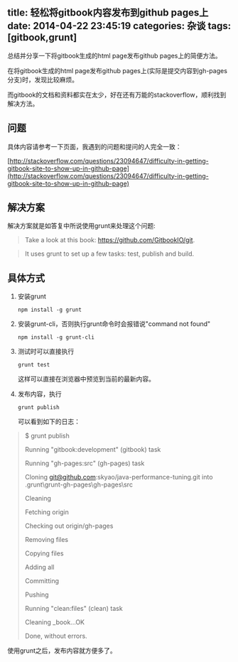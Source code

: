 title: 轻松将gitbook内容发布到github pages上
date: 2014-04-22 23:45:19
categories: 杂谈
tags: [gitbook,grunt]
---

总结并分享一下将gitbook生成的html page发布github pages上的简便方法。

<!--more-->

在将gitbook生成的html page发布github pages上(实际是提交内容到gh-pages 分支)时，发现比较麻烦。

而gitbook的文档和资料都实在太少，好在还有万能的stackoverflow，顺利找到解决方法。

## 问题 ##

具体内容请参考一下页面，我遇到的问题和提问的人完全一致：

[http://stackoverflow.com/questions/23094647/difficulty-in-getting-gitbook-site-to-show-up-in-github-page](http://stackoverflow.com/questions/23094647/difficulty-in-getting-gitbook-site-to-show-up-in-github-page)

## 解决方案 ##

解决方案就是如答复中所说使用grunt来处理这个问题:

> Take a look at this book: https://github.com/GitbookIO/git.

> It uses grunt to set up a few tasks: test, publish and build.

## 具体方式 ##

1. 安装grunt

	`npm install -g grunt`

2. 安装grunt-cli，否则执行grunt命令时会报错说"command not found"

	`npm install -g grunt-cli`

3. 测试时可以直接执行

    `grunt test`

	这样可以直接在浏览器中预览到当前的最新内容。

4. 发布内容，执行

    `grunt publish`

	可以看到如下的日志：

> $ grunt publish
> 
> Running "gitbook:development" (gitbook) task
>
> Running "gh-pages:src" (gh-pages) task
> 
> Cloning git@github.com:skyao/java-performance-tuning.git into .grunt\grunt-gh-pages\gh-pages\src
>
> Cleaning
> 
> Fetching origin
> 
> Checking out origin/gh-pages
> 
> Removing files
> 
> Copying files
> 
> Adding all
> 
> Committing
> 
> Pushing
> 
> Running "clean:files" (clean) task
> 
> Cleaning _book...OK
> 
> Done, without errors.

使用grunt之后，发布内容就方便多了。

